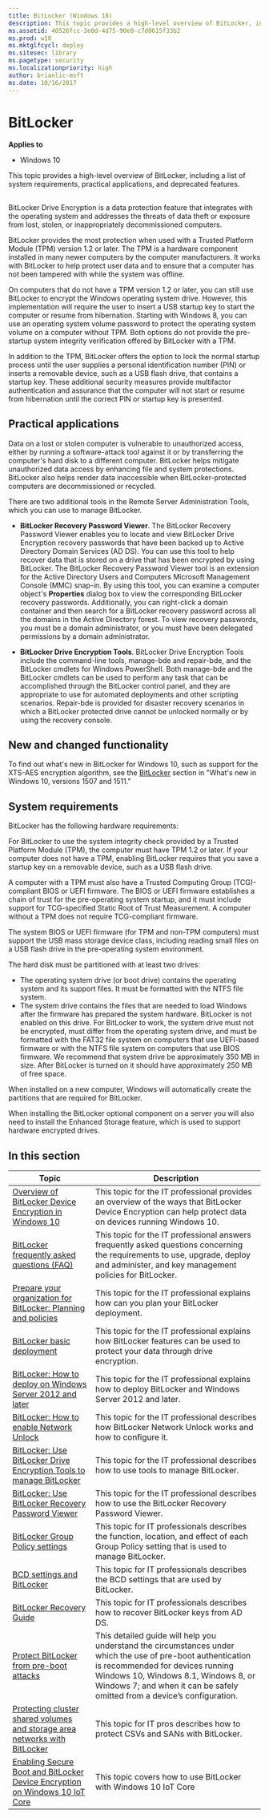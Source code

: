 ```yaml
---
title: BitLocker (Windows 10)
description: This topic provides a high-level overview of BitLocker, including a list of system requirements, practical applications, and deprecated features.
ms.assetid: 40526fcc-3e0d-4d75-90e0-c7d0615f33b2
ms.prod: w10
ms.mktglfcycl: deploy
ms.sitesec: library
ms.pagetype: security
ms.localizationpriority: high
author: brianlic-msft
ms.date: 10/16/2017
---
```


# BitLocker

**Applies to**
-   Windows 10

This topic provides a high-level overview of BitLocker, including a list of system requirements, practical applications, and deprecated features.

## <a href="" id="bkmk-over"></a>

BitLocker Drive Encryption is a data protection feature that integrates with the operating system and addresses the threats of data theft or exposure from lost, stolen, or inappropriately decommissioned computers.

BitLocker provides the most protection when used with a Trusted Platform Module (TPM) version 1.2 or later. The TPM is a hardware component installed in many newer computers by the computer manufacturers. It works with BitLocker to help protect user data and to ensure that a computer has not been 
tampered with while the system was offline.

On computers that do not have a TPM version 1.2 or later, you can still use BitLocker to encrypt the Windows operating system drive. However, this implementation will require the user to insert a USB startup key to start the computer or resume from hibernation. Starting with Windows 8, you can use an operating system volume password to protect the operating system volume on a computer without TPM. Both options do not provide the pre-startup system integrity verification offered by BitLocker with a TPM.

In addition to the TPM, BitLocker offers the option to lock the normal startup process until the user supplies a personal identification number (PIN) or inserts a removable device, such as a USB flash drive, that contains a startup key. These additional security measures provide multifactor authentication and assurance that the computer will not start or resume from hibernation until the correct PIN or startup key is presented.

## <a href="" id="bkmk-app"></a>Practical applications

Data on a lost or stolen computer is vulnerable to unauthorized access, either by running a software-attack tool against it or by transferring the computer's hard disk to a different computer. BitLocker helps mitigate unauthorized data access by enhancing file and system protections. BitLocker also helps render data inaccessible when BitLocker-protected computers are decommissioned or recycled.

There are two additional tools in the Remote Server Administration Tools, which you can use to manage BitLocker.

-   **BitLocker Recovery Password Viewer**. The BitLocker Recovery Password Viewer enables you to locate and view BitLocker Drive Encryption recovery passwords that have been backed up to Active Directory Domain Services (AD DS). You can use this tool to help recover data that is stored on a drive that has been encrypted by using BitLocker. The BitLocker Recovery Password Viewer tool is an extension for the Active Directory Users and Computers Microsoft Management Console (MMC) snap-in.
    By using this tool, you can examine a computer object's **Properties** dialog box to view the corresponding BitLocker recovery passwords. Additionally, you can right-click a domain container and then search for a BitLocker recovery password across all the domains in the Active Directory forest. To view recovery passwords, you must be a domain administrator, or you must have been delegated permissions by a domain administrator.

-   **BitLocker Drive Encryption Tools**. BitLocker Drive Encryption Tools include the command-line tools, manage-bde and repair-bde, and the BitLocker cmdlets for Windows PowerShell. Both manage-bde and the BitLocker cmdlets can be used to perform any task that can be accomplished through the 
BitLocker control panel, and they are appropriate to use for automated deployments and other scripting scenarios. Repair-bde is provided for disaster recovery scenarios in which a BitLocker protected drive cannot be unlocked normally or by using the recovery console.

## <a href="" id="bkmk-new"></a>New and changed functionality

To find out what's new in BitLocker for Windows 10, such as support for the XTS-AES encryption algorithm, see the [BitLocker](https://technet.microsoft.com/itpro/windows/whats-new/whats-new-windows-10-version-1507-and-1511#bitlocker) section in "What's new in Windows 10, versions 1507 and 1511."
 
## System requirements

BitLocker has the following hardware requirements:

For BitLocker to use the system integrity check provided by a Trusted Platform Module (TPM), the computer must have TPM 1.2 or later. If your computer does not have a TPM, enabling BitLocker requires that you save a startup key on a removable device, such as a USB flash drive.

A computer with a TPM must also have a Trusted Computing Group (TCG)-compliant BIOS or UEFI firmware. The BIOS or UEFI firmware establishes a chain of trust for the pre-operating system startup, and it must include support for TCG-specified Static Root of Trust Measurement. A computer without a TPM does not require TCG-compliant firmware.

The system BIOS or UEFI firmware (for TPM and non-TPM computers) must support the USB mass storage device class, including reading small files on a USB flash drive in the pre-operating system environment.

The hard disk must be partitioned with at least two drives:

-   The operating system drive (or boot drive) contains the operating system and its support files. It must be formatted with the NTFS file system.
-   The system drive contains the files that are needed to load Windows after the firmware has prepared the system hardware. BitLocker is not enabled on this drive. For BitLocker to work, the system drive must not be encrypted, must differ from the operating system drive, and must be formatted with the FAT32 file system on computers that use UEFI-based firmware or with the NTFS file system on computers that use BIOS firmware. We recommend that system drive be approximately 350 MB in size. After BitLocker is turned on it should have approximately 250 MB of free space.

When installed on a new computer, Windows will automatically create the partitions that are required for BitLocker.

When installing the BitLocker optional component on a server you will also need to install the Enhanced Storage feature, which is used to support hardware encrypted drives.

## In this section

| Topic | Description |
| - | - |
| [Overview of BitLocker Device Encryption in Windows 10](bitlocker-device-encryption-overview-windows-10.md) | This topic for the IT professional provides an overview of the ways that BitLocker Device Encryption can help protect data on devices running Windows 10.  |
| [BitLocker frequently asked questions (FAQ)](bitlocker-frequently-asked-questions.md) | This topic for the IT professional answers frequently asked questions concerning the requirements to use, upgrade, deploy and administer, and key management policies for BitLocker.| 
| [Prepare your organization for BitLocker: Planning and policies](prepare-your-organization-for-bitlocker-planning-and-policies.md)| This topic for the IT professional explains how can you plan your BitLocker deployment. |
| [BitLocker basic deployment](bitlocker-basic-deployment.md) | This topic for the IT professional explains how BitLocker features can be used to protect your data through drive encryption. |
| [BitLocker: How to deploy on Windows Server 2012 and later](bitlocker-how-to-deploy-on-windows-server.md)| This topic for the IT professional explains how to deploy BitLocker and Windows Server 2012 and later.| 
| [BitLocker: How to enable Network Unlock](bitlocker-how-to-enable-network-unlock.md) | This topic for the IT professional describes how BitLocker Network Unlock works and how to configure it. |
| [BitLocker: Use BitLocker Drive Encryption Tools to manage BitLocker](bitlocker-use-bitlocker-drive-encryption-tools-to-manage-bitlocker.md)| This topic for the IT professional describes how to use tools to manage BitLocker.| 
| [BitLocker: Use BitLocker Recovery Password Viewer](bitlocker-use-bitlocker-recovery-password-viewer.md) | This topic for the IT professional describes how to use the BitLocker Recovery Password Viewer. |
| [BitLocker Group Policy settings](bitlocker-group-policy-settings.md) | This topic for IT professionals describes the function, location, and effect of each Group Policy setting that is used to manage BitLocker. |
| [BCD settings and BitLocker](bcd-settings-and-bitlocker.md) | This topic for IT professionals describes the BCD settings that are used by BitLocker.| 
| [BitLocker Recovery Guide](bitlocker-recovery-guide-plan.md)| This topic for IT professionals describes how to recover BitLocker keys from AD DS. |
| [Protect BitLocker from pre-boot attacks](protect-bitlocker-from-pre-boot-attacks.md)| This detailed guide will help you understand the circumstances under which the use of pre-boot authentication is recommended for devices running Windows 10, Windows 8.1, Windows 8, or Windows 7; and when it can be safely omitted from a device’s configuration. |
| [Protecting cluster shared volumes and storage area networks with BitLocker](protecting-cluster-shared-volumes-and-storage-area-networks-with-bitlocker.md)| This topic for IT pros describes how to protect CSVs and SANs with BitLocker.| 
| [Enabling Secure Boot and BitLocker Device Encryption on Windows 10 IoT Core](https://developer.microsoft.com/windows/iot/docs/securebootandbitlocker) | This topic covers how to use BitLocker with Windows 10 IoT Core |


